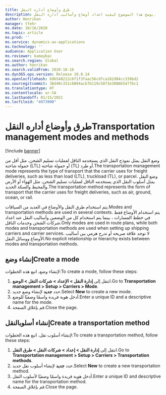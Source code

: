 ```yaml
---
title: طرق وأوضاع أداره النقل
description: يوضح هذا الموضوع كيفيه اعداد أوضاع وأساليب أداره النقل.
author: Henrikan
manager: tfehr
ms.date: 10/16/2020
ms.topic: article
ms.prod: ''
ms.service: dynamics-ax-applications
ms.technology: ''
audience: Application User
ms.reviewer: kamaybac
ms.search.region: Global
ms.author: henrikan
ms.search.validFrom: 2020-10-16
ms.dyn365.ops.version: Release 10.0.14
ms.openlocfilehash: b9b548212c6f1f3faac56cd7ca182d84cc339bd2
ms.sourcegitcommit: 38d40c331c8894acb7b119c5073e3088b54776c1
ms.translationtype: HT
ms.contentlocale: ar-SA
ms.lasthandoff: 01/15/2021
ms.locfileid: "4973900"
---
```

# <a name="transportation-management-modes-and-methods"></a><span data-ttu-id="889a1-103">طرق وأوضاع أداره النقل</span><span class="sxs-lookup"><span data-stu-id="889a1-103">Transportation management modes and methods</span></span>

[!include [banner](../includes/banner.md)]

<span data-ttu-id="889a1-104">وضع النقل يمثل نموذج النقل الذي يستخدمه الناقل لعمليات تسليم الشحن، مثل أقل من حمولة شاحنة (LTL) أو حمولة شاحنة (TL) أو طرد.</span><span class="sxs-lookup"><span data-stu-id="889a1-104">The transportation management  mode represents the type of transport that the carrier uses for freight deliveries, such as less than load (LTL), truckload (TL), or parcel.</span></span> <span data-ttu-id="889a1-105">وضع النقل يمثل أسلوب النقل الذي يستخدمه الناقل لعمليات تسليم الشحن، مثل الهواء أو الأرض والمحيط والسكة الحديد.</span><span class="sxs-lookup"><span data-stu-id="889a1-105">The transportation method represents the form of transport that the carrier uses for freight deliveries, such as air, ground, ocean, or rail.</span></span>

<span data-ttu-id="889a1-106">يتم استخدام طرق النقل والأوضاع في العديد من السياقات.</span><span class="sxs-lookup"><span data-stu-id="889a1-106">Modes and transportation methods are used in several contexts.</span></span> <span data-ttu-id="889a1-107">يتم استخدام الأوضاع فقط في خطط المسارات ، بينما يتم استخدام كل من الوضعين وأساليب النقل عند اعداد شركات الشحن وخدمات الناقل.</span><span class="sxs-lookup"><span data-stu-id="889a1-107">Only modes are used in route plans, while both modes and transportation methods are used when setting up shipping carriers and carrier services.</span></span> <span data-ttu-id="889a1-108">لا توجد علاقة صريحه أو تدرج هرمي بين أساليب الأوضاع ووسائل النقل.</span><span class="sxs-lookup"><span data-stu-id="889a1-108">No explicit relationship or hierarchy exists between modes and transportation methods.</span></span>

## <a name="create-a-mode"></a><span data-ttu-id="889a1-109">إنشاء وضع</span><span class="sxs-lookup"><span data-stu-id="889a1-109">Create a mode</span></span>

<span data-ttu-id="889a1-110">لإنشاء وضع، اتبع هذه الخطوات:</span><span class="sxs-lookup"><span data-stu-id="889a1-110">To create a mode, follow these steps:</span></span>

1. <span data-ttu-id="889a1-111">انتقل إلى **إدارة النقل \> الإعداد \> شركات النقل \> الوضع**.</span><span class="sxs-lookup"><span data-stu-id="889a1-111">Go to **Transportation management \> Setup \> Carriers \> Mode**.</span></span>
1. <span data-ttu-id="889a1-112">حدد **جديد** لإنشاء وضع جديد.</span><span class="sxs-lookup"><span data-stu-id="889a1-112">Select **New** to create a new mode.</span></span>
1. <span data-ttu-id="889a1-113">أدخل هوية فريدة واسمًا وصفيًا للوضع.</span><span class="sxs-lookup"><span data-stu-id="889a1-113">Enter a unique ID and a descriptive name for the mode.</span></span>
1. <span data-ttu-id="889a1-114">قم بإغلاق الصفحة.</span><span class="sxs-lookup"><span data-stu-id="889a1-114">Close the page.</span></span>

## <a name="create-a-transportation-method"></a><span data-ttu-id="889a1-115">إنشاء أسلوبالنقل</span><span class="sxs-lookup"><span data-stu-id="889a1-115">Create a transportation method</span></span>

<span data-ttu-id="889a1-116">لإنشاء أسلوب نقل، اتبع هذه الخطوات:</span><span class="sxs-lookup"><span data-stu-id="889a1-116">To create a transportation method, follow these steps:</span></span>

1. <span data-ttu-id="889a1-117">انتقل إلى **إدارة النقل \> إعداد \> شركات النقل \> طرق النقل**.</span><span class="sxs-lookup"><span data-stu-id="889a1-117">Go to **Transportation management \> Setup \> Carriers \> Transportation methods**.</span></span>
1. <span data-ttu-id="889a1-118">حدد **جديد** لإنشاء أسلوب نقل جديد.</span><span class="sxs-lookup"><span data-stu-id="889a1-118">Select **New** to create a new transportation method.</span></span>
1. <span data-ttu-id="889a1-119">أدخل هوية فريدة واسمًا وصفيًا لأسلوب النقل.</span><span class="sxs-lookup"><span data-stu-id="889a1-119">Enter a unique ID and descriptive name for the transportation method.</span></span>
1. <span data-ttu-id="889a1-120">قم بإغلاق الصفحة.</span><span class="sxs-lookup"><span data-stu-id="889a1-120">Close the page.</span></span>
